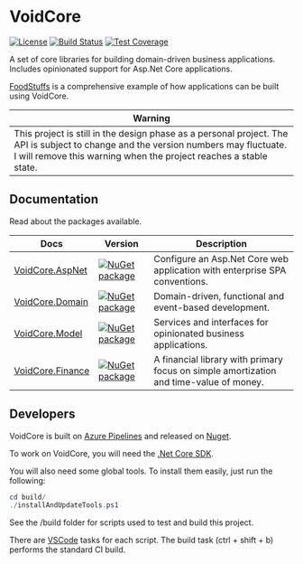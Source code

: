 # VoidCore

[![License](https://img.shields.io/github/license/void-type/VoidCore.svg?style=flat-square)](https://github.com/void-type/VoidCore/blob/master/LICENSE.txt)
[![Build Status](https://img.shields.io/azure-devops/build/void-type/VoidCore/11.svg?style=flat-square)](https://dev.azure.com/void-type/VoidCore/_build/latest?definitionId=11&branchName=master)
[![Test Coverage](https://img.shields.io/azure-devops/coverage/void-type/VoidCore/11.svg?style=flat-square)](https://dev.azure.com/void-type/VoidCore/_build/latest?definitionId=11&branchName=master)

A set of core libraries for building domain-driven business applications. Includes opinionated support for Asp.Net Core applications.

[FoodStuffs](https://github.com/void-type/foodstuffs) is a comprehensive example of how applications can be built using VoidCore.

| Warning |
| --- |
| This project is still in the design phase as a personal project. The API is subject to change and the version numbers may fluctuate. I will remove this warning when the project reaches a stable state. |

## Documentation

Read about the packages available.

| Docs | Version | Description |
| --- | --- | --- |
| [VoidCore.AspNet](docs/aspnet.md) | [![NuGet package](https://img.shields.io/nuget/v/VoidCore.AspNet.svg?style=flat-square)](https://www.nuget.org/packages/VoidCore.AspNet/) | Configure an Asp.Net Core web application with enterprise SPA conventions. |
| [VoidCore.Domain](docs/domain.md) | [![NuGet package](https://img.shields.io/nuget/v/VoidCore.Domain.svg?style=flat-square)](https://www.nuget.org/packages/VoidCore.Domain/) | Domain-driven, functional and event-based development. |
| [VoidCore.Model](docs/model.md) | [![NuGet package](https://img.shields.io/nuget/v/VoidCore.Model.svg?style=flat-square)](https://www.nuget.org/packages/VoidCore.Model/) | Services and interfaces for opinionated business applications. |
| [VoidCore.Finance](https://github.com/void-type/VoidCore.Finance/blob/master/README.md) | [![NuGet package](https://img.shields.io/nuget/v/VoidCore.Finance.svg?style=flat-square)](https://www.nuget.org/packages/VoidCore.Finance/) | A financial library with primary focus on simple amortization and time-value of money. |

## Developers

VoidCore is built on [Azure Pipelines](https://dev.azure.com/void-type/VoidCore/_build/latest?definitionId=11&branchName=master) and released on [Nuget](https://www.nuget.org/packages?q=voidcore&prerel=false).

To work on VoidCore, you will need the [.Net Core SDK](https://dotnet.microsoft.com/download).

You will also need some global tools. To install them easily, just run the following:

```powershell
cd build/
./installAndUpdateTools.ps1
```

See the /build folder for scripts used to test and build this project.

There are [VSCode](https://code.visualstudio.com/) tasks for each script. The build task (ctrl + shift + b) performs the standard CI build.
